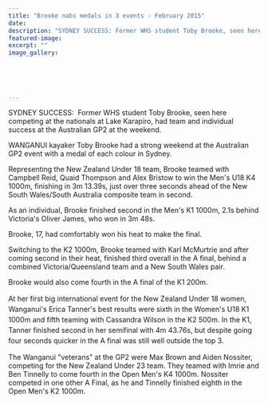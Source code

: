 ```yaml
---
title: "Brooke nabs medals in 3 events - February 2015"
date: 
description: "SYDNEY SUCCESS: Former WHS student Toby Brooke, seen here competing at the nationals at Lake Karapiro, had team and individual success at the Australian GP2 at the weekend,Wanganui Chronicle 24/2/15.."
featured-image: 
excerpt: ""
image_gallery:
	
	
	
	
	
---
```


<p>SYDNEY SUCCESS: &nbsp;Former WHS student Toby Brooke, seen here competing at the nationals at Lake Karapiro, had team and individual success at the Australian GP2 at the weekend.</p>
<p>WANGANUI kayaker Toby Brooke had a strong weekend at the Australian GP2 event with a medal of each colour in Sydney.</p>
<p>Representing the New Zealand Under 18 team, Brooke teamed with Campbell Reid, Quaid Thompson and Alex Bristow to win the Men's U18 K4 1000m, finishing in 3m 13.39s, just over three seconds ahead of the New South Wales/South Australia composite team in second.</p>
<p>As an individual, Brooke finished second in the Men's K1 1000m, 2.1s behind Victoria's Oliver James, who won in 3m 48s.</p>
<p>Brooke, 17, had comfortably won his heat to make the final.</p>
<p>Switching to the K2 1000m, Brooke teamed with Karl McMurtrie and after coming second in their heat, finished third overall in the A final, behind a combined Victoria/Queensland team and a New South Wales pair.</p>
<p>Brooke would also come fourth in the A final of the K1 200m.</p>
<p><span style="line-height: 1.5;">At her first big international event for the New Zealand Under 18 women, Wanganui's Erica Tanner's best results were sixth in the Women's U18 K1 1000m and fifth teaming with Cassandra Wilson in the K2 500m. In the K1, Tanner finished second in her semifinal with 4m 43.76s, but despite going four seconds quicker in the A final was still well outside the top 3.</span></p>
<p>The Wanganui "veterans" at the GP2 were Max Brown and Aiden Nossiter, competing for the New Zealand Under 23 team. They teamed with Imrie and Ben Tinnelly to come fourth in the Open Men's K4 1000m. Nossiter competed in one other A Final, as he and Tinnelly finished eighth in the Open Men's K2 1000m.</p>

